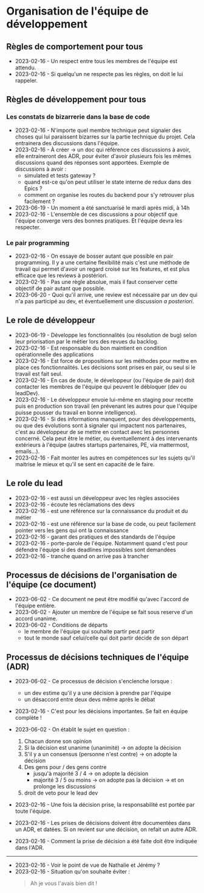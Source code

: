 # Organisation de l'équipe de développement

## Règles de comportement pour tous

- 2023-02-16 - Un respect entre tous les membres de l'équipe est attendu.
- 2023-02-16 - Si quelqu'un ne respecte pas les règles, on doit le lui rappeler.

## Règles de développement pour tous

### Les constats de bizarrerie dans la base de code

- 2023-02-16 - N'importe quel membre technique peut signaler des choses qui lui paraissent bizarres sur la partie technique du projet. Cela entrainera des discussions dans l'équipe.
- 2023-02-16 - À créer -> un doc qui référence ces discussions à avoir, elle entraineront des ADR, pour éviter d'avoir plusieurs fois les mêmes discussions quand des réponses sont apportées. Exemple de discussions à avoir :
  - simulated et tests gateway ?
  - quand est-ce qu'on peut utiliser le state interne de redux dans des Epics ?
  - comment on organise les routes du backend pour s'y retrouver plus facilement ?
- 2023-06-19 - Un moment a été sanctuarisé le mardi après midi, à 14h
- 2023-02-16 - L'ensemble de ces discussions a pour objectif que l'équipe converge vers des bonnes pratiques. Et l'équipe devra les respecter.

### Le pair programming

- 2023-02-16 - On essaye de bosser autant que possible en pair programming. Il y a une certaine flexibilité mais c'est une méthode de travail qui permet d'avoir un regard croisé sur les features, et est plus efficace que les reviews à postériori.
- 2023-02-16 - Pas une règle absolue, mais il faut conserver cette objectif de pair autant que possible.
- 2023-06-20 - Quoi qu'il arrive, une review est nécessaire par un dev qui n'a pas participé au dev, et éventuellement une discussion _a posteriori_.

## Le role de développeur

- 2023-06-19 - Développe les fonctionnalités (ou résolution de bug) selon leur priorisation par le métier lors des revues du backlog.
- 2023-02-16 - Est responsable du bon maintient en condition opérationnelle des applications
- 2023-02-16 - Est force de propositions sur les méthodes pour mettre en place ces fonctionnalités. Les décisions sont prises en pair, ou seul si le travail est fait seul.
- 2023-02-16 - En cas de doute, le développeur (ou l'équipe de pair) doit contacter les membres de l'équipe qui peuvent le débloquer (dev ou leadDev).
- 2023-02-16 - Le développeur envoie lui-même en staging pour recette puis en production son travail (en prévenant les autres pour que l'équipe puisse pousser du travail en bonne intelligence).
- 2023-02-16 - Si des informations manquent, pour des développements, ou que des évolutions sont à signaler qui impactent nos partenaires, c'est au développeur de se mettre en contact avec les personnes concerné. Cela peut être le métier, ou éventuellement à des intervenants extérieurs à l'équipe (autres startups partenaires, PE, via mattermost, emails...).
- 2023-02-16 - Fait monter les autres en compétences sur les sujets qu'il maitrise le mieux et qu'il se sent en capacité de le faire.

## Le role du lead

- 2023-02-16 - est aussi un développeur avec les règles associées
- 2023-02-16 - écoute les réclamations des devs
- 2023-02-16 - est une référence sur la connaissance du produit et du métier
- 2023-02-16 - est une référence sur la base de code, ou peut facilement pointer vers les gens qui ont la connaissance
- 2023-02-16 - garant des pratiques et des standards de l'équipe
- 2023-02-16 - porte-parole de l'équipe. Notamment quand c'est pour défendre l'équipe si des deadlines impossibles sont demandées
- 2023-02-16 - tranche quand on arrive pas à trancher

## Processus de décisions de l'organisation de l'équipe (ce document)

- 2023-06-02 - Ce document ne peut être modifié qu'avec l'accord de l'équipe entière.
- 2023-06-02 - Ajouter un membre de l'équipe se fait sous reserve d'un accord unanime.
- 2023-06-02 - Conditions de départs
  - le membre de l'équipe qui souhaite partir peut partir
  - tout le monde sauf celui/celle qui doit partir décide de son départ

## Processus de décisions techniques de l'équipe (ADR)

- 2023-06-02 - Ce processus de décision s'enclenche lorsque :
  - un dev estime qu'il y a une décision à prendre par l'équipe
  - un désaccord entre deux devs même après le débat
- 2023-02-16 - C'est pour les décisions importantes. Se fait en équipe complète !

- 2023-06-02 - On établit le sujet en question :

  1. Chacun donne son opinion
  2. Si la décision est unanime (unanimité) -> on adopte la décision
  3. S'il y a un consensus (personne n'est contre) -> on adopte la décision
  4. Des gens pour / des gens contre
     - jusqu'à majorité 3 / 4 -> on adopte la décision
     - majorité 3 / 5 ou moins -> on adopte pas la décision -> et on prolonge les discussions
  5. droit de veto pour le lead dev

- 2023-02-16 - Une fois la décision prise, la responsabilité est portée par toute l'équipe.

- 2023-02-16 - Les prises de décisions doivent être documentées dans un ADR, et datées. Si on revient sur une décision, on refait un autre ADR.
- 2023-02-16 - Comment la prise de décision a été faite doit être indiquée dans l'ADR.

---

- 2023-02-16 - Voir le point de vue de Nathalie et Jérémy ?
- 2023-02-16 - Situation qu'on souhaite éviter :
  > Ah je vous l'avais bien dit !
